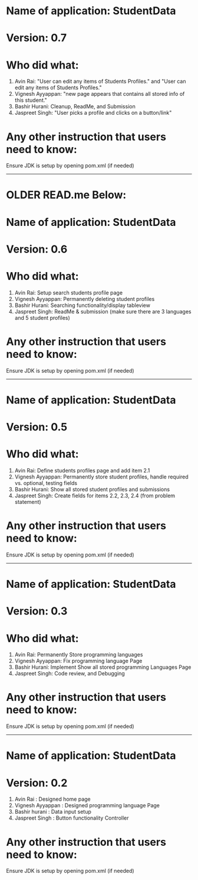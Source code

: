 # Name of application: StudentData
# Version: 0.7

# Who did what:
1. Avin Rai: "User can edit any items of Students Profiles." and "User can edit any items of Students Profiles."
2. Vignesh Ayyappan: "new page appears that contains all stored info of this student."
3. Bashir Hurani: Cleanup, ReadMe, and Submission
4. Jaspreet Singh: "User picks a profile and clicks on a button/link"
   
# Any other instruction that users need to know:

Ensure JDK is setup by opening pom.xml (if needed)

_____________________________________________
# OLDER READ.me Below:
# Name of application: StudentData
# Version: 0.6

# Who did what:
1. Avin Rai: Setup search students profile page
2. Vignesh Ayyappan: Permanently deleting student profiles
3. Bashir Hurani: Searching functionality/display tableview
4. Jaspreet Singh: ReadMe & submission (make sure there are 3 languages and 5 student profiles)
   
# Any other instruction that users need to know:

Ensure JDK is setup by opening pom.xml (if needed)

_____________________________________________
# Name of application: StudentData
# Version: 0.5

# Who did what:
1. Avin Rai: Define students profiles page and add item 2.1
2. Vignesh Ayyappan: Permanently store student profiles, handle required vs. optional, testing fields
3. Bashir Hurani: Show all stored student profiles and submissions
4. Jaspreet Singh: Create fields for items 2.2, 2.3, 2.4 (from problem statement)
   
# Any other instruction that users need to know:

Ensure JDK is setup by opening pom.xml (if needed)

_____________________________________________
# Name of application: StudentData
# Version: 0.3

# Who did what:
1. Avin Rai: Permanently Store programming languages
2. Vignesh Ayyappan: Fix programming language Page
3. Bashir Hurani: Implement Show all stored programming Languages Page
4. Jaspreet Singh: Code review, and Debugging 
   
# Any other instruction that users need to know:

Ensure JDK is setup by opening pom.xml (if needed)

_____________________________________________
# Name of application: StudentData
# Version: 0.2

1. Avin Rai : Designed home page
2. Vignesh Ayyappan : Designed programming language Page
3. Bashir hurani : Data input setup
4. Jaspreet Singh : Button functionality Controller

# Any other instruction that users need to know:

Ensure JDK is setup by opening pom.xml (if needed)
